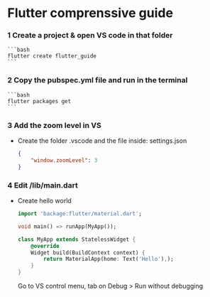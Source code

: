 # Flutter comprenssive guide

### 1 Create a project & open VS code in that folder
	```bash
	flutter create flutter_guide
	```
	
### 2 Copy the pubspec.yml file and run in the terminal
	```bash
	flutter packages get
	```
	
### 3 Add the zoom level in VS
- Create the folder .vscode and the file inside: settings.json
	```json
	{
		"window.zoomLevel": 3
	}
	```
	
### 4 Edit /lib/main.dart
- Create hello world
    ```dart
    import 'backage:flutter/material.dart';

    void main() => runApp(MyApp());

    class MyApp extends StatelessWidget {
        @override
        Widget build(BuildContext context) {
            return MaterialApp(home: Text('Hello'),);
        }
    }
    ```
    Go to VS control menu, tab on Debug > Run without debugging
